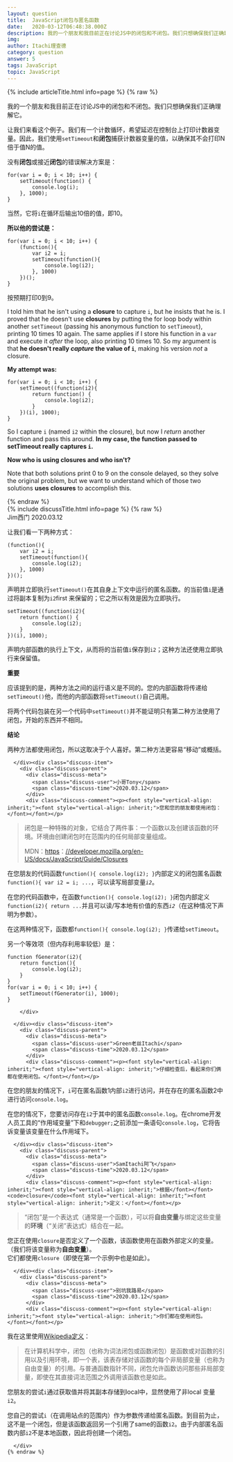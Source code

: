 ```yaml
---
layout: question
title:  JavaScript闭包与匿名函数
date:   2020-03-12T06:48:38.000Z
description: 我的一个朋友和我目前正在讨论JS中的闭包和不闭包。我们只想确保我们正确理解它。让我们来看这个例子。我们有一个计数循环，希望延迟在控制台上打印计数器变量...
img: 
author: Itachi理查德
category: question
answer: 5
tags: JavaScript
topic: JavaScript
---
```

<div class="article-root">
  <div class="article">
    {% include articleTitle.html info=page %}
    {% raw %}
    <div class="article-content"><p><font style="vertical-align: inherit;"><font style="vertical-align: inherit;">我的一个朋友和我目前正在讨论JS中的闭包和不闭包。</font><font style="vertical-align: inherit;">我们只想确保我们正确理解它。</font></font></p>

<p><font style="vertical-align: inherit;"><font style="vertical-align: inherit;">让我们来看这个例子。</font><font style="vertical-align: inherit;">我们有一个计数循环，希望延迟在控制台上打印计数器变量。</font><font style="vertical-align: inherit;">因此，我们使用</font></font><code>setTimeout</code><font style="vertical-align: inherit;"><font style="vertical-align: inherit;">和</font></font><strong><font style="vertical-align: inherit;"><font style="vertical-align: inherit;">闭包</font></font></strong><font style="vertical-align: inherit;"><font style="vertical-align: inherit;">捕获计数器变量的值，以确保其不会打印N倍于值N的值。</font></font></p>

<p><font style="vertical-align: inherit;"><font style="vertical-align: inherit;">没有</font></font><strong><font style="vertical-align: inherit;"><font style="vertical-align: inherit;">闭包</font></font></strong><font style="vertical-align: inherit;"><font style="vertical-align: inherit;">或接近</font></font><strong><font style="vertical-align: inherit;"><font style="vertical-align: inherit;">闭包</font></font></strong><font style="vertical-align: inherit;"><font style="vertical-align: inherit;">的错误解决方案</font><font style="vertical-align: inherit;">是：</font></font></p>

<pre><code>for(var i = 0; i &lt; 10; i++) {<font></font>
    setTimeout(function() {<font></font>
        console.log(i);<font></font>
    }, 1000);<font></font>
}<font></font>
</code></pre>

<p><font style="vertical-align: inherit;"><font style="vertical-align: inherit;">当然，它将</font></font><code>i</code><font style="vertical-align: inherit;"><font style="vertical-align: inherit;">在循环后</font><font style="vertical-align: inherit;">输出10倍的值</font><font style="vertical-align: inherit;">，即10。</font></font></p>

<p><strong><font style="vertical-align: inherit;"><font style="vertical-align: inherit;">所以他的尝试是：</font></font></strong></p>

<pre><code>for(var i = 0; i &lt; 10; i++) {<font></font>
    (function(){<font></font>
        var i2 = i;<font></font>
        setTimeout(function(){<font></font>
            console.log(i2);<font></font>
        }, 1000)<font></font>
    })();<font></font>
}<font></font>
</code></pre>

<p><font style="vertical-align: inherit;"><font style="vertical-align: inherit;">按预期打印0到9。</font></font></p>

<p>I told him that he isn't using a <strong>closure</strong> to capture <code>i</code>, but he insists that he is. I proved that he doesn't use <strong>closures</strong> by putting the for loop body within another <code>setTimeout</code> (passing his anonymous function to <code>setTimeout</code>), printing 10 times 10 again. The same applies if I store his function in a <code>var</code> and execute it <em>after</em> the loop, also printing 10 times 10. So my argument is that <strong>he doesn't really <em>capture</em> the value of <code>i</code></strong>, making his version <em>not</em> a closure.</p>

<p><strong>My attempt was:</strong></p>

<pre><code>for(var i = 0; i &lt; 10; i++) {<font></font>
    setTimeout((function(i2){<font></font>
        return function() {<font></font>
            console.log(i2);<font></font>
        }<font></font>
    })(i), 1000);<font></font>
}<font></font>
</code></pre>

<p>So I capture <code>i</code> (named <code>i2</code> within the closure), but now I <em>return</em> another function and pass this around. <strong>In my case, the function passed to setTimeout really captures <code>i</code>.</strong></p>

<p><strong>Now who is using closures and who isn't?</strong></p>

<p>Note that both solutions print 0 to 9 on the console delayed, so they solve the original problem, but we want to understand which of those two solutions <strong>uses closures</strong> to accomplish this.</p></div>
    {% endraw %}
  </div>

  <div class="discuss-wrapper">
    {% include discussTitle.html info=page %}
    {% raw %}
    <div class="discuss-item">
        <div class="discuss-parent">
          <div class="discuss-meta">
            <span class="discuss-user">Jim西门</span>
            <span class="discuss-time">2020.03.12</span>
          </div>
          <div class="discuss-comment"><p><font style="vertical-align: inherit;"><font style="vertical-align: inherit;">让我们看一下两种方式：</font></font></p>

<pre><code>(function(){<font></font>
    var i2 = i;<font></font>
    setTimeout(function(){<font></font>
        console.log(i2);<font></font>
    }, 1000)<font></font>
})();<font></font>
</code></pre>

<p><font style="vertical-align: inherit;"><font style="vertical-align: inherit;">声明并立即执行</font></font><code>setTimeout()</code><font style="vertical-align: inherit;"><font style="vertical-align: inherit;">在其自身上下文</font><font style="vertical-align: inherit;">中运行的匿名函数</font><font style="vertical-align: inherit;">。</font><font style="vertical-align: inherit;">的当前值</font></font><code>i</code><font style="vertical-align: inherit;"><font style="vertical-align: inherit;">是通过将副本复制为</font></font><code>i2</code><font style="vertical-align: inherit;"><font style="vertical-align: inherit;">first </font><font style="vertical-align: inherit;">来保留的</font><font style="vertical-align: inherit;">；</font><font style="vertical-align: inherit;">它之所以有效是因为立即执行。</font></font></p>

<pre><code>setTimeout((function(i2){<font></font>
    return function() {<font></font>
        console.log(i2);<font></font>
    }<font></font>
})(i), 1000);<font></font>
</code></pre>

<p><font style="vertical-align: inherit;"><font style="vertical-align: inherit;">声明内部函数的执行上下文，从而将的当前值</font></font><code>i</code><font style="vertical-align: inherit;"><font style="vertical-align: inherit;">保存到</font></font><code>i2</code><font style="vertical-align: inherit;"><font style="vertical-align: inherit;">；</font><font style="vertical-align: inherit;">这种方法还使用立即执行来保留值。</font></font></p>

<p><strong><font style="vertical-align: inherit;"><font style="vertical-align: inherit;">重要</font></font></strong></p>

<p><font style="vertical-align: inherit;"><font style="vertical-align: inherit;">应该提到的是，两种方法之间的运行语义是不同的。</font><font style="vertical-align: inherit;">您的内部函数将传递给</font></font><code>setTimeout()</code><font style="vertical-align: inherit;"><font style="vertical-align: inherit;">他</font><font style="vertical-align: inherit;">，</font><font style="vertical-align: inherit;">而他的内部函数将</font></font><code>setTimeout()</code><font style="vertical-align: inherit;"><font style="vertical-align: inherit;">自己</font><font style="vertical-align: inherit;">调用</font><font style="vertical-align: inherit;">。</font></font></p>

<p><font style="vertical-align: inherit;"><font style="vertical-align: inherit;">将两个代码包装在另一个代码中</font></font><code>setTimeout()</code><font style="vertical-align: inherit;"><font style="vertical-align: inherit;">并不能证明只有第二种方法使用了闭包，开始的东西并不相同。</font></font></p>

<p><strong><font style="vertical-align: inherit;"><font style="vertical-align: inherit;">结论</font></font></strong></p>

<p><font style="vertical-align: inherit;"><font style="vertical-align: inherit;">两种方法都使用闭包，所以这取决于个人喜好。</font><font style="vertical-align: inherit;">第二种方法更容易“移动”或概括。</font></font></p></div>
        </div>
        
      </div><div class="discuss-item">
        <div class="discuss-parent">
          <div class="discuss-meta">
            <span class="discuss-user">小哥Tony</span>
            <span class="discuss-time">2020.03.12</span>
          </div>
          <div class="discuss-comment"><p><font style="vertical-align: inherit;"><font style="vertical-align: inherit;">您和您的朋友都使用闭包：</font></font></p>

<blockquote>
  <p><font style="vertical-align: inherit;"><font style="vertical-align: inherit;">闭包是一种特殊的对象，它结合了两件事：一个函数以及创建该函数的环境。</font><font style="vertical-align: inherit;">环境由创建闭包时在范围内的任何局部变量组成。</font></font></p>
  
  <p><font style="vertical-align: inherit;"><font style="vertical-align: inherit;">MDN：</font><a href="https://developer.mozilla.org/en-US/docs/JavaScript/Guide/Closures" rel="noreferrer"><font style="vertical-align: inherit;">https</font></a><font style="vertical-align: inherit;">：</font></font><a href="https://developer.mozilla.org/en-US/docs/JavaScript/Guide/Closures" rel="noreferrer"><font style="vertical-align: inherit;"><font style="vertical-align: inherit;">//developer.mozilla.org/en-US/docs/JavaScript/Guide/Closures</font></font></a></p>
</blockquote>

<p><font style="vertical-align: inherit;"><font style="vertical-align: inherit;">在您朋友的代码函数</font></font><code>function(){ console.log(i2); }</code><font style="vertical-align: inherit;"><font style="vertical-align: inherit;">内部定义的闭包匿名函数</font></font><code>function(){ var i2 = i; ...</code><font style="vertical-align: inherit;"><font style="vertical-align: inherit;">，可以读写局部变量</font></font><em><code>i2</code></em><font style="vertical-align: inherit;"><font style="vertical-align: inherit;">。</font></font></p>

<p><font style="vertical-align: inherit;"><font style="vertical-align: inherit;">在您的代码函数中，在函数</font></font><code>function(){ console.log(i2); }</code><font style="vertical-align: inherit;"><font style="vertical-align: inherit;">闭包内部定义</font></font><code>function(i2){ return ...</code><font style="vertical-align: inherit;"><font style="vertical-align: inherit;">并且可以读/写本地有价值的东西</font></font><em><code>i2</code></em><font style="vertical-align: inherit;"><font style="vertical-align: inherit;">（在这种情况下声明为参数）。</font></font></p>

<p><font style="vertical-align: inherit;"><font style="vertical-align: inherit;">在这两种情况下，函数都</font></font><code>function(){ console.log(i2); }</code><font style="vertical-align: inherit;"><font style="vertical-align: inherit;">传递给</font></font><code>setTimeout</code><font style="vertical-align: inherit;"><font style="vertical-align: inherit;">。</font></font></p>

<p><font style="vertical-align: inherit;"><font style="vertical-align: inherit;">另一个等效项（但内存利用率较低）是：</font></font></p>

<pre><code>function fGenerator(i2){<font></font>
    return function(){<font></font>
        console.log(i2);<font></font>
    }<font></font>
}<font></font>
for(var i = 0; i &lt; 10; i++) {<font></font>
    setTimeout(fGenerator(i), 1000);<font></font>
}<font></font>
</code></pre></div>
        </div>
        
      </div><div class="discuss-item">
        <div class="discuss-parent">
          <div class="discuss-meta">
            <span class="discuss-user">Green老丝Itachi</span>
            <span class="discuss-time">2020.03.12</span>
          </div>
          <div class="discuss-comment"><p><font style="vertical-align: inherit;"><font style="vertical-align: inherit;">仔细检查后，看起来你们俩都在使用闭包。</font></font></p>

<p><font style="vertical-align: inherit;"><font style="vertical-align: inherit;">在您的朋友的情况下，</font></font><code>i</code><font style="vertical-align: inherit;"><font style="vertical-align: inherit;">可在匿名函数1内部</font></font><code>i2</code><font style="vertical-align: inherit;"><font style="vertical-align: inherit;">进行访问，</font><font style="vertical-align: inherit;">并</font><font style="vertical-align: inherit;">在存在的匿名函数2中进行访问</font></font><code>console.log</code><font style="vertical-align: inherit;"><font style="vertical-align: inherit;">。</font></font></p>

<p><font style="vertical-align: inherit;"><font style="vertical-align: inherit;">在您的情况下，您要访问存在</font></font><code>i2</code><font style="vertical-align: inherit;"><font style="vertical-align: inherit;">于其中的匿名函数</font></font><code>console.log</code><font style="vertical-align: inherit;"><font style="vertical-align: inherit;">。</font><font style="vertical-align: inherit;">在chrome开发人员工具的“作用域变量”下和</font></font><code>debugger;</code><font style="vertical-align: inherit;"><font style="vertical-align: inherit;">之前</font><font style="vertical-align: inherit;">添加一条</font><font style="vertical-align: inherit;">语句</font></font><code>console.log</code><font style="vertical-align: inherit;"><font style="vertical-align: inherit;">，它将告诉变量该变量在什么作用域下。</font></font></p></div>
        </div>
        
      </div><div class="discuss-item">
        <div class="discuss-parent">
          <div class="discuss-meta">
            <span class="discuss-user">SamItachi阿飞</span>
            <span class="discuss-time">2020.03.12</span>
          </div>
          <div class="discuss-comment"><p><font style="vertical-align: inherit;"><font style="vertical-align: inherit;">根据</font></font><code>closure</code><font style="vertical-align: inherit;"><font style="vertical-align: inherit;">定义：</font></font></p>

<blockquote>
  <p><font style="vertical-align: inherit;"><font style="vertical-align: inherit;">“闭包”是一个表达式（通常是一个函数），可以将</font></font><strong><font style="vertical-align: inherit;"><font style="vertical-align: inherit;">自由变量</font></font></strong><font style="vertical-align: inherit;"><font style="vertical-align: inherit;">与</font><font style="vertical-align: inherit;">绑定这些变量</font><font style="vertical-align: inherit;">的</font></font><strong><font style="vertical-align: inherit;"><font style="vertical-align: inherit;">环境</font></font></strong><font style="vertical-align: inherit;"><font style="vertical-align: inherit;">（“关闭”表达式）结合</font><font style="vertical-align: inherit;">在一起</font><font style="vertical-align: inherit;">。</font></font></p>
</blockquote>

<p><font style="vertical-align: inherit;"><font style="vertical-align: inherit;">您正在使用</font></font><code>closure</code><font style="vertical-align: inherit;"><font style="vertical-align: inherit;">是否定义了一个函数，该函数使用在函数外部定义的变量。</font><font style="vertical-align: inherit;">（我们将该变量称为</font></font><strong><font style="vertical-align: inherit;"><font style="vertical-align: inherit;">自由变量</font></font></strong><font style="vertical-align: inherit;"><font style="vertical-align: inherit;">）。</font></font><br><font style="vertical-align: inherit;"><font style="vertical-align: inherit;">
它们都使用</font></font><code>closure</code><font style="vertical-align: inherit;"><font style="vertical-align: inherit;">（即使在第一个示例中也是如此）。</font></font></p></div>
        </div>
        
      </div><div class="discuss-item">
        <div class="discuss-parent">
          <div class="discuss-meta">
            <span class="discuss-user">别坑我路易</span>
            <span class="discuss-time">2020.03.12</span>
          </div>
          <div class="discuss-comment"><p><font style="vertical-align: inherit;"><font style="vertical-align: inherit;">你们都在使用闭包。</font></font></p>

<p><font style="vertical-align: inherit;"><font style="vertical-align: inherit;">我</font><font style="vertical-align: inherit;">在这里</font><font style="vertical-align: inherit;">使用</font></font><a href="http://en.wikipedia.org/wiki/Closure_%28computer_science%29" rel="noreferrer"><font style="vertical-align: inherit;"><font style="vertical-align: inherit;">Wikipedia定义</font></font></a><font style="vertical-align: inherit;"><font style="vertical-align: inherit;">：</font></font></p>

<blockquote>
  <p><font style="vertical-align: inherit;"><font style="vertical-align: inherit;">在计算机科学中，闭包（也称为词法闭包或函数闭包）是函数或对函数的引用以及引用环境，即一个表，该表存储对该函数的每个非局部变量（也称为自由变量）的引用。</font><font style="vertical-align: inherit;">与普通函数指针不同，闭包允许函数访问那些非局部变量，即使在其直接词法范围之外调用该函数也是如此。</font></font></p>
</blockquote>

<p><font style="vertical-align: inherit;"><font style="vertical-align: inherit;">您朋友的尝试</font></font><code>i</code><font style="vertical-align: inherit;"><font style="vertical-align: inherit;">通过获取值并将其副本存储到local中，</font><font style="vertical-align: inherit;">显然使用了</font><font style="vertical-align: inherit;">非local </font><font style="vertical-align: inherit;">变量</font></font><code>i2</code><font style="vertical-align: inherit;"><font style="vertical-align: inherit;">。</font></font></p>

<p><font style="vertical-align: inherit;"><font style="vertical-align: inherit;">您自己的尝试</font></font><code>i</code><font style="vertical-align: inherit;"><font style="vertical-align: inherit;">（在调用站点的范围内）作为参数传递给匿名函数。</font><font style="vertical-align: inherit;">到目前为止，这不是一个闭包，但是该函数返回另一个引用了same的函数</font></font><code>i2</code><font style="vertical-align: inherit;"><font style="vertical-align: inherit;">。</font><font style="vertical-align: inherit;">由于内部匿名函数内部</font></font><code>i2</code><font style="vertical-align: inherit;"><font style="vertical-align: inherit;">不是本地</font><font style="vertical-align: inherit;">函数</font><font style="vertical-align: inherit;">，因此将创建一个闭包。</font></font></p></div>
        </div>
        
      </div>
    {% endraw %}
  </div>
<div>
